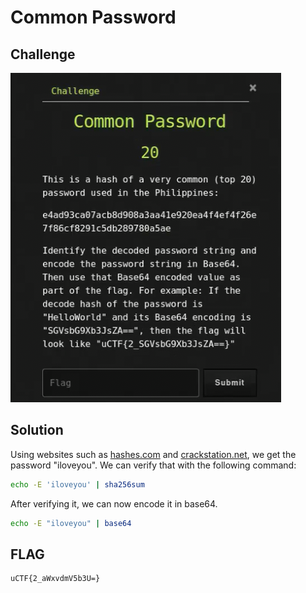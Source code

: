 # Common Password

## Challenge

![challenge](challenge.png)

## Solution

Using websites such as [hashes.com](https://hashes.com/en/decrypt/hash) and [crackstation.net](https://crackstation.net/), we get the password "iloveyou". We can verify that with the following command:

```bash
echo -E 'iloveyou' | sha256sum
```

After verifying it, we can now encode it in base64.

```bash
echo -E "iloveyou" | base64
```

## FLAG

```text
uCTF{2_aWxvdmV5b3U=}
```
